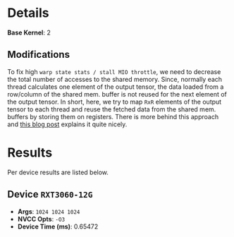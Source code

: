 # Details
**Base Kernel**: 2


## Modifications
To fix high `warp state stats / stall MIO throttle`, we need to decrease the total number of accesses to the shared memory.
Since, normally each thread calculates one element of the output tensor, the data loaded from a row/column of the shared mem. buffer is not reused for the next element of the output tensor.
In short, here, we try to map `RxR` elements of the output tensor to each thread and reuse the fetched data from the shared mem. buffers by storing them on registers.
There is more behind this approach and [this blog post](https://siboehm.com/articles/22/CUDA-MMM) explains it quite nicely.




# Results
Per device results are listed below.

## Device `RXT3060-12G`
- **Args**: `1024 1024 1024`
- **NVCC Opts**: `-O3`
- **Device Time (ms)**: 0.65472


